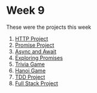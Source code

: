 Week 9
======

These were the projects this week

1.  [HTTP Project]()
2.  [Promise Project](/PromiseProjectTue)
3.  [Async and Await]()
4.  [Exploring Promises]()
5.  [Trivia Game]()
6.  [Hanoi Game]()
7.  [TDD Project]()
8.  [Full Stack Project]()
